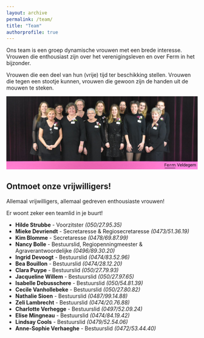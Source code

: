 ```yaml
---
layout: archive
permalink: /team/
title: "Team"
authorprofile: true
---
```


Ons team is een groep dynamische vrouwen met een brede interesse. Vrouwen die enthousiast zijn over het verenigingsleven en over Ferm in het bijzonder.

Vrouwen die een deel van hun (vrije) tijd ter beschikking stellen. Vrouwen die tegen een stootje kunnen‚ vrouwen die gewoon zijn de handen uit de mouwen te steken.

![Team](./../assets/media/team.jpg)

## Ontmoet onze vrijwilligers!

Allemaal vrijwilligers, allemaal gedreven enthousiaste vrouwen!

Er woont zeker een teamlid in je buurt!

- **Hilde Strubbe** - Voorzitster _(050/27.95.35)_
- **Mieke Devriendt** - Secretaresse & Regiosecretaresse _(0473/51.36.19)_
- **Kim Blomme** - Secretaresse _(0478/69.87.99)_
- **Nancy Bolle** - Bestuurslid, Regiopenningmeester & Agraverantwoordelijke _(0496/89.30.20)_
- **Ingrid Devoogt** - Bestuurslid _(0474/83.52.96)_
- **Bea Bouillon** - Bestuurslid _(0474/28.12.20)_
- **Clara Puype** - Bestuurslid _(050/27.79.93)_
- **Jacqueline Willem** - Bestuurslid _(050/27.97.65)_
- **Isabelle Debusschere** - Bestuurslid _(050/54.81.39)_
- **Cecile Vanhollebeke** - Bestuurslid _(050/27.80.82)_
- **Nathalie Sioen** - Bestuurslid _(0487/99.14.88)_
- **Zeli Lambrecht** - Bestuurslid _(0474/20.76.88)_
- **Charlotte Verhegge** - Bestuurslid _(0497/52.09.24)_
- **Elise Mingneau** - Bestuurslid _(0474/84.19.42)_
- **Lindsay Cools** - Bestuurslid _(0479/52.54.06)_
- **Anne-Sophie Verhaeghe** - Bestuurslid _(0472/53.44.40)_
